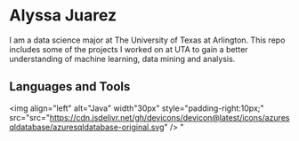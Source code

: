 # Alyssa Juarez
I am a data science major at The University of Texas at Arlington. This repo includes some of the projects I worked on at UTA to gain a better understanding of machine learning, data mining and analysis. 

## Languages and Tools
<img align="left" alt="Java" width"30px" style="padding-right:10px;" src="src="https://cdn.jsdelivr.net/gh/devicons/devicon@latest/icons/azuresqldatabase/azuresqldatabase-original.svg" />
          "
          


